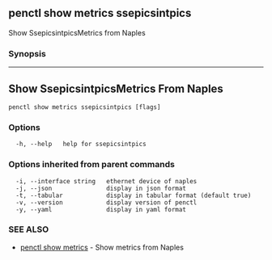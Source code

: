 ## penctl show metrics ssepicsintpics

Show SsepicsintpicsMetrics from Naples

### Synopsis



---------------------------------
 Show SsepicsintpicsMetrics From Naples 
---------------------------------


```
penctl show metrics ssepicsintpics [flags]
```

### Options

```
  -h, --help   help for ssepicsintpics
```

### Options inherited from parent commands

```
  -i, --interface string   ethernet device of naples
  -j, --json               display in json format
  -t, --tabular            display in tabular format (default true)
  -v, --version            display version of penctl
  -y, --yaml               display in yaml format
```

### SEE ALSO
* [penctl show metrics](penctl_show_metrics.md)	 - Show metrics from Naples

